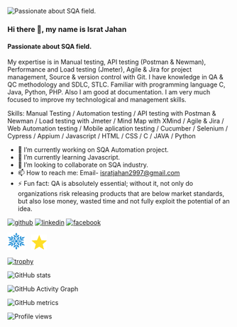 ![Passionate about SQA field.](https://media.istockphoto.com/vectors/flat-design-with-people-sqa-software-quality-assurance-acronym-vector-id1292486645?k=20&m=1292486645&s=612x610&w=0&h=pkdH2I6nt_vfV04DVnDzbiyQUeIJw-oR9L1UoqU68Z8=)

### Hi there 👋, my name is Israt Jahan
#### Passionate about SQA field.

My expertise is in Manual testing, API testing (Postman & Newman), Performance and Load testing (Jmeter), Agile & Jira for project management, Source & version control with Git. I have knowledge in QA & QC methodology and SDLC, STLC. Familiar with programming language C, Java, Python, PHP. Also I am good at documentation. I am very much focused to improve my technological and management skills.

Skills: Manual Testing / Automation testing / API testing with Postman & Newman / Load testing with Jmeter / Mind Map with XMind / Agile & Jira /  Web Automation testing / Mobile aplication testing / Cucumber / Selenium / Cypress / Appium / Javascript /  HTML / CSS / C / JAVA / Python

- 🔭 I’m currently working on SQA Automation project. 
- 🌱 I’m currently learning Javascript. 
- 👯 I’m looking to collaborate on SQA industry. 
- 📫 How to reach me: Email- isratjahan2997@gmail.com 
- ⚡ Fun fact: QA is absolutely essential; without it, not only do organizations risk releasing products that are below market standards, but also lose money, wasted time and not fully exploit the potential of an idea. 


[<img src='https://cdn.jsdelivr.net/npm/simple-icons@3.0.1/icons/github.svg' alt='github' height='40'>](https://github.com/Isratjahan1790)  [<img src='https://cdn.jsdelivr.net/npm/simple-icons@3.0.1/icons/linkedin.svg' alt='linkedin' height='40'>](https://www.linkedin.com/in/https://www.linkedin.com/in/israt-jahan1790//)  [<img src='https://cdn.jsdelivr.net/npm/simple-icons@3.0.1/icons/facebook.svg' alt='facebook' height='40'>](https://www.facebook.com/https://www.facebook.com/ishratjahan.1790)  

<a href='https://archiveprogram.github.com/'><img src='https://raw.githubusercontent.com/acervenky/animated-github-badges/master/assets/acbadge.gif' width='40' height='40'></a> <a href='https://stars.github.com/'><img src='https://raw.githubusercontent.com/acervenky/animated-github-badges/master/assets/starbadge.gif' width='35' height='35'></a> 

[![trophy](https://github-profile-trophy.vercel.app/?username=Isratjahan1790)](https://github.com/ryo-ma/github-profile-trophy)

![GitHub stats](https://github-readme-stats.vercel.app/api?username=Isratjahan1790&show_icons=true)  

![GitHub Activity Graph](https://activity-graph.herokuapp.com/graph?username=Isratjahan1790)  

![GitHub metrics](https://metrics.lecoq.io/Isratjahan1790)  

![Profile views](https://gpvc.arturio.dev/Isratjahan1790)  
